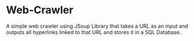 # Web-Crawler
A simple web crawler using JSoup Library that takes a URL as an input and outputs all hyperlinks linked to that URL and stores it in a SQL Database.
